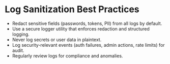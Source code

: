 # Log Sanitization Best Practices

- Redact sensitive fields (passwords, tokens, PII) from all logs by default.
- Use a secure logger utility that enforces redaction and structured logging.
- Never log secrets or user data in plaintext.
- Log security-relevant events (auth failures, admin actions, rate limits) for audit.
- Regularly review logs for compliance and anomalies.
